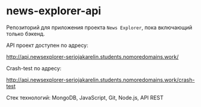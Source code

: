 # news-explorer-api

Репозиторий для приложения проекта `News Explorer`, пока включающий только бэкенд.
  
API проект доступен по адресу:

http://api.newsexplorer-seriojakarelin.students.nomoredomains.work/

Crash-test по адресу:

http://api.newsexplorer-seriojakarelin.students.nomoredomains.work/crash-test

Стек технологий: MongoDB, JavaScript, Git, Node.js, API REST
